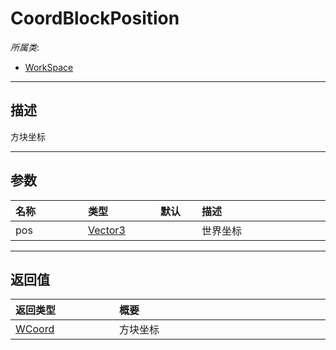 # CoordBlockPosition

*所属类*:
* [WorkSpace](/Api/Classes/Scene/WorkSpace.md)
------------------------------------------------------------------------------------------
## 描述

方块坐标

------------------------------------------------------------------------------------------
## 参数

|<div style="width:100px">名称</div>|<div style="width:100px">类型</div>|<div style="width:50px">默认</div>|<div style="width:350px">描述</div>|
|:---|:---|:---|:---|
|pos|[Vector3](/Api/DataType/Vector3.md)||世界坐标|

------------------------------------------------------------------------------------------
## 返回值

|<div style="width:150px">返回类型</div>|<div style="width:520px">概要</div>|
|:---|:---|
|[WCoord](/Api/DataType/WCoord.md)|方块坐标|
